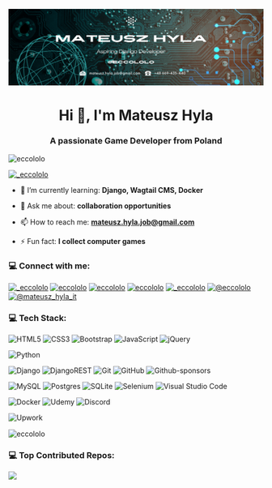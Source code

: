 [![MasterHead](https://raw.githubusercontent.com/eccololo/eccololo/refs/heads/main/Social-Media-Banner-Django-Developer-1.png)](https://www.linkedin.com/in/eccololo/)
<h1 align="center">Hi 👋, I'm Mateusz Hyla</h1>
<h3 align="center">A passionate Game Developer from Poland</h3>

<p align="left"> <img src="https://komarev.com/ghpvc/?username=eccololo&label=Profile%20views&color=0e75b6&style=flat" alt="eccololo" /> </p>

<p align="left"> <a href="https://twitter.com/_eccololo" target="blank"><img src="https://img.shields.io/twitter/follow/_eccololo?logo=twitter&style=for-the-badge" alt="_eccololo" /></a> </p>

- 🌱 I’m currently learning: **Django, Wagtail CMS, Docker**

- 💬 Ask me about: **collaboration opportunities**

- 📫 How to reach me: **mateusz.hyla.job@gmail.com**

- ⚡ Fun fact: **I collect computer games**

### 💻 Connect with me:
<p align="left">
<a href="https://twitter.com/_eccololo" target="blank"><img align="center" src="https://raw.githubusercontent.com/rahuldkjain/github-profile-readme-generator/master/src/images/icons/Social/twitter.svg" alt="_eccololo" height="30" width="40" /></a>
<a href="https://linkedin.com/in/eccololo" target="blank"><img align="center" src="https://raw.githubusercontent.com/rahuldkjain/github-profile-readme-generator/master/src/images/icons/Social/linked-in-alt.svg" alt="eccololo" height="30" width="40" /></a>
<a href="https://stackoverflow.com/users/21931166/eccololo" target="blank"><img align="center" src="https://raw.githubusercontent.com/rahuldkjain/github-profile-readme-generator/master/src/images/icons/Social/stack-overflow.svg" alt="eccololo" height="30" width="40" /></a>
<a href="https://fb.com/eccololo" target="blank"><img align="center" src="https://raw.githubusercontent.com/rahuldkjain/github-profile-readme-generator/master/src/images/icons/Social/facebook.svg" alt="eccololo" height="30" width="40" /></a>
<a href="https://instagram.com/_eccololo" target="blank"><img align="center" src="https://raw.githubusercontent.com/rahuldkjain/github-profile-readme-generator/master/src/images/icons/Social/instagram.svg" alt="_eccololo" height="30" width="40" /></a>
<a href="https://www.youtube.com/channel/UCsiRQCew_pTh0LquQszNs9w" target="blank"><img align="center" src="https://raw.githubusercontent.com/rahuldkjain/github-profile-readme-generator/master/src/images/icons/Social/youtube.svg" alt="@eccololo" height="30" width="40" /></a>
<a href="https://www.hackerrank.com/profile/mateusz_hyla_it" target="blank"><img align="center" src="https://raw.githubusercontent.com/rahuldkjain/github-profile-readme-generator/master/src/images/icons/Social/hackerrank.svg" alt="@mateusz_hyla_it" height="30" width="40" /></a>
</p>

### 💻 Tech Stack:
<!-- Badges from https://github.com/Ileriayo/markdown-badges -->
![HTML5](https://img.shields.io/badge/html5-%23E34F26.svg?style=for-the-badge&logo=html5&logoColor=white)
![CSS3](https://img.shields.io/badge/css3-%231572B6.svg?style=for-the-badge&logo=css3&logoColor=white)
![Bootstrap](https://img.shields.io/badge/bootstrap-%238511FA.svg?style=for-the-badge&logo=bootstrap&logoColor=white)
![JavaScript](https://img.shields.io/badge/javascript-%23323330.svg?style=for-the-badge&logo=javascript&logoColor=%23F7DF1E)
![jQuery](https://img.shields.io/badge/jquery-%230769AD.svg?style=for-the-badge&logo=jquery&logoColor=white)
<!-- ![React](https://img.shields.io/badge/react-%2320232a.svg?style=for-the-badge&logo=react&logoColor=%2361DAFB) -->
<!-- ![React Native](https://img.shields.io/badge/react_native-%2320232a.svg?style=for-the-badge&logo=react&logoColor=%2361DAFB) -->
![Python](https://img.shields.io/badge/python-3670A0?style=for-the-badge&logo=python&logoColor=ffdd54)
<!-- ![PHP](https://img.shields.io/badge/php-%23777BB4.svg?style=for-the-badge&logo=php&logoColor=white) -->
<!-- ![WordPress](https://img.shields.io/badge/WordPress-%23117AC9.svg?style=for-the-badge&logo=WordPress&logoColor=white) -->
![Django](https://img.shields.io/badge/django-%23092E20.svg?style=for-the-badge&logo=django&logoColor=white)
![DjangoREST](https://img.shields.io/badge/DJANGO-REST-ff1709?style=for-the-badge&logo=django&logoColor=white&color=ff1709&labelColor=gray)
![Git](https://img.shields.io/badge/git-%23F05033.svg?style=for-the-badge&logo=git&logoColor=white)
![GitHub](https://img.shields.io/badge/github-%23121011.svg?style=for-the-badge&logo=github&logoColor=white)
![Github-sponsors](https://img.shields.io/badge/sponsor-30363D?style=for-the-badge&logo=GitHub-Sponsors&logoColor=#EA4AAA)
<!-- ![Bitbucket](https://img.shields.io/badge/bitbucket-%230047B3.svg?style=for-the-badge&logo=bitbucket&logoColor=white) -->
<!-- ![Linux](https://img.shields.io/badge/Linux-FCC624?style=for-the-badge&logo=linux&logoColor=black) -->
<!-- ![Ubuntu](https://img.shields.io/badge/Ubuntu-E95420?style=for-the-badge&logo=ubuntu&logoColor=white) -->
![MySQL](https://img.shields.io/badge/mysql-4479A1.svg?style=for-the-badge&logo=mysql&logoColor=white)
![Postgres](https://img.shields.io/badge/postgres-%23316192.svg?style=for-the-badge&logo=postgresql&logoColor=white)
![SQLite](https://img.shields.io/badge/sqlite-%2307405e.svg?style=for-the-badge&logo=sqlite&logoColor=white)
![Selenium](https://img.shields.io/badge/-selenium-%43B02A?style=for-the-badge&logo=selenium&logoColor=white)
![Visual Studio Code](https://img.shields.io/badge/Visual%20Studio%20Code-0078d7.svg?style=for-the-badge&logo=visual-studio-code&logoColor=white)
<!-- ![PyCharm](https://img.shields.io/badge/pycharm-143?style=for-the-badge&logo=pycharm&logoColor=black&color=black&labelColor=green) -->
<!-- ![Heroku](https://img.shields.io/badge/heroku-%23430098.svg?style=for-the-badge&logo=heroku&logoColor=white) -->
<!-- ![AWS](https://img.shields.io/badge/AWS-%23FF9900.svg?style=for-the-badge&logo=amazon-aws&logoColor=white) -->
![Docker](https://img.shields.io/badge/docker-%230db7ed.svg?style=for-the-badge&logo=docker&logoColor=white)
![Udemy](https://img.shields.io/badge/Udemy-A435F0?style=for-the-badge&logo=Udemy&logoColor=white)
![Discord](https://img.shields.io/badge/Discord-%235865F2.svg?style=for-the-badge&logo=discord&logoColor=white)
<!-- ![Slack](https://img.shields.io/badge/Slack-4A154B?style=for-the-badge&logo=slack&logoColor=white) -->
![Upwork](https://img.shields.io/badge/UpWork-6FDA44?style=for-the-badge&logo=Upwork&logoColor=white)
<!-- ![Apple](https://img.shields.io/badge/Apple-%23000000.svg?style=for-the-badge&logo=apple&logoColor=white) -->
<!-- ![Godot Engine](https://img.shields.io/badge/GODOT-%23FFFFFF.svg?style=for-the-badge&logo=godot-engine) -->
<!-- ![Unreal Engine](https://img.shields.io/badge/unrealengine-%23313131.svg?style=for-the-badge&logo=unrealengine&logoColor=white) -->
<!-- ![Unity](https://img.shields.io/badge/unity-%23000000.svg?style=for-the-badge&logo=unity&logoColor=white) -->

<p><img align="center" src="https://github-readme-streak-stats.herokuapp.com/?user=eccololo&" alt="eccololo" /></p>

### 💻 Top Contributed Repos:
![](https://github-contributor-stats.vercel.app/api?username=eccololo&limit=5&theme=flat&combine_all_yearly_contributions=true)
